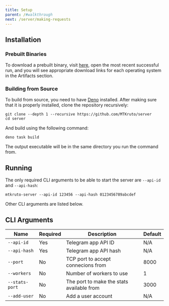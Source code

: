 ```yaml
---
title: Setup
parent: /#walkthrough
next: /server/making-requests
---
```


## Installation

### Prebuilt Binaries

To download a prebuilt binary, visit
[here](https://github.com/MTKruto/server/actions/workflows/ci.yml), open the
most recent successful run, and you will see appropriate download links for each
operating system in the Artifacts section.

### Building from Source

To build from source, you need to have [Deno](https://deno.land) installed.
After making sure that it is properly installed, clone the repository
recursively:

```shell
git clone --depth 1 --recursive https://github.com/MTKruto/server
cd server
```

And build using the following command:

```shell
deno task build
```

The output executable will be in the same directory you run the command from.

## Running

The only required CLI arguments to be able to start the server are `--api-id`
and `--api-hash`:

```shell
mtkruto-server --api-id 123456 --api-hash 0123456789abcdef
```

Other CLI arguments are listed below.

## CLI Arguments

| Name           | Required | Description                               | Default |
| -------------- | -------- | ----------------------------------------- | ------- |
| `--api-id`     | Yes      | Telegram app API ID                       | N/A     |
| `--api-hash`   | Yes      | Telegram app API hash                     | N/A     |
| `--port`       | No       | TCP port to accept connecions from        | 8000    |
| `--workers`    | No       | Number of workers to use                  | 1       |
| `--stats-port` | No       | The port to make the stats available from | 3000    |
| `--add-user`   | No       | Add a user account                        | N/A     |
